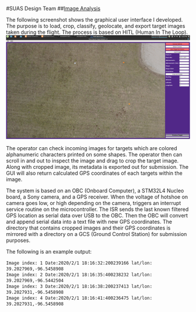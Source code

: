 #SUAS Design Team
##[Image Analysis](https://github.com/0b10010010/ImageAnalysis)

The following screenshot shows the graphical user interface I developed. The purpose is to load, crop, classify, geolocate, and export target images taken during the flight. The process is based on HITL (Human In The Loop).
![](../img/suas_gui.png)

The operator can check incoming images for targets which are colored alphanumeric characters printed on some shapes. The operator then can scroll in and out to inspect the image and drag to crop the target image. Along with cropped image, its metadata is exported out for submission. The GUI will also return calculated GPS coordinates of each targets within the image.

The system is based on an OBC (Onboard Computer), a STM32L4 Nucleo board, a Sony camera, and a GPS receiver. When the voltage of hotshoe on camera goes low, or high depending on the camera, triggers an interrupt service routine on the microcontroller. The ISR sends the last known filtered GPS location as serial data over USB to the OBC. Then the OBC will convert and append serial data into a text file with new GPS coordinates. The directory that contains cropped images and their GPS coordinates is mirrored with a directory on a GCS (Ground Control Station) for submission purposes.

The following is an example output:
```text
Image index: 1 Date:2020/2/1 18:16:32:200239166 lat/lon: 39.2027969,-96.5458908
Image index: 2 Date:2020/2/1 18:16:35:400238232 lat/lon: 39.2027969,-96.5442504
Image index: 3 Date:2020/2/1 18:16:38:200237413 lat/lon: 39.2027931,-96.5458908
Image index: 4 Date:2020/2/1 18:16:41:400236475 lat/lon: 39.2027931,-96.5458908
```


